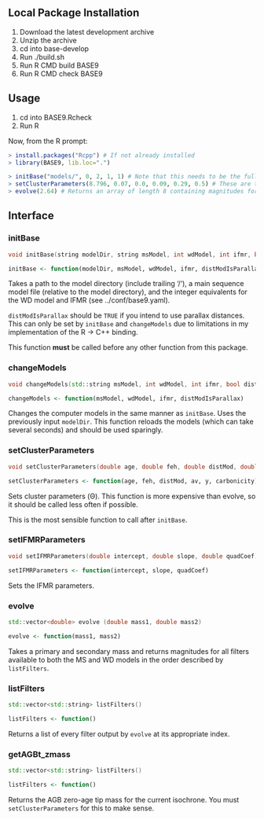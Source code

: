 ## Local Package Installation
1. Download the latest development archive
2. Unzip the archive
3. cd into base-develop
4. Run ./build.sh
5. Run R CMD build BASE9
6. Run R CMD check BASE9

## Usage

1. cd into BASE9.Rcheck
2. Run R

Now, from the R prompt:

```R
> install.packages("Rcpp") # If not already installed
> library(BASE9, lib.loc=".")

> initBase("models/", 0, 2, 1, 1) # Note that this needs to be the full path to your models directory, including trailing '/'
> setClusterParameters(8.796, 0.07, 0.0, 0.09, 0.29, 0.5) # These are the reference base9.yaml parameters for the Hyades
> evolve(2.64) # Returns an array of length 8 containing magnitudes for a 2.64 solar mass star (on the low-mass side of the WD models, for this set of cluster parameters).
```

## Interface
### initBase
```C++
void initBase(string modelDir, string msModel, int wdModel, int ifmr, bool distModIsParallax)
```
```R
initBase <- function(modelDir, msModel, wdModel, ifmr, distModIsParallax)
```

Takes a path to the model directory (include trailing ‘/‘), a main sequence model file (relative to the model directory), and the integer equivalents for the WD model and IFMR (see ../conf/base9.yaml).

`distModIsParallax` should be `TRUE` if you intend to use parallax distances. This can only be set by `initBase` and `changeModels` due to limitations in my implementation of the R -> C++ binding.

This function **must** be called before any other function from this package.

### changeModels
```C++
void changeModels(std::string msModel, int wdModel, int ifmr, bool distModIsParallax)
```
```R
changeModels <- function(msModel, wdModel, ifmr, distModIsParallax)
```

Changes the computer models in the same manner as `initBase`. Uses the previously input `modelDir`. This function reloads the models (which can take several seconds) and should be used sparingly.

### setClusterParameters
```C++
void setClusterParameters(double age, double feh, double distMod, double av, double y, double carbonicity);
```
```R
setClusterParameters <- function(age, feh, distMod, av, y, carbonicity)
```

Sets cluster parameters (Θ). This function is more expensive than evolve, so it should be called less often if possible.

This is the most sensible function to call after `initBase`.

### setIFMRParameters
```C++
void setIFMRParameters(double intercept, double slope, double quadCoef)
```
```R
setIFMRParameters <- function(intercept, slope, quadCoef)
```

Sets the IFMR parameters.

### evolve
```C++
std::vector<double> evolve (double mass1, double mass2)
```
```R
evolve <- function(mass1, mass2)
```

Takes a primary and secondary mass and returns magnitudes for all filters available to both the MS and WD models in the order described by `listFilters`.

### listFilters
```C++
std::vector<std::string> listFilters()
```
```R
listFilters <- function()
```

Returns a list of every filter output by `evolve` at its appropriate index.

### getAGBt_zmass
```C++
std::vector<std::string> listFilters()
```
```R
listFilters <- function()
```

Returns the AGB zero-age tip mass for the current isochrone. You must `setClusterParameters` for this to make sense.
